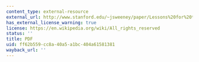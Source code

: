 ```yaml
---
content_type: external-resource
external_url: http://www.stanford.edu/~jsweeney/paper/Lessons%20for%20the%20Future.pdf
has_external_license_warning: true
license: https://en.wikipedia.org/wiki/All_rights_reserved
status: ''
title: PDF
uid: ff62b559-cc8a-40a5-a1bc-404a61581381
wayback_url: ''
---
```

